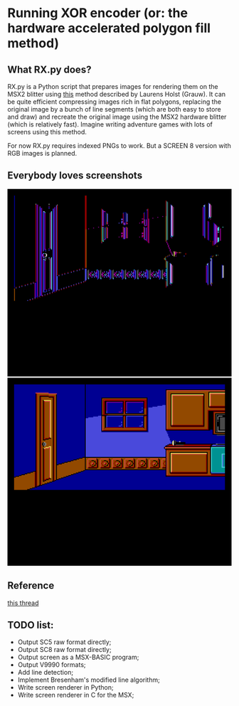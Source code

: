 # Running XOR encoder (or: the hardware accelerated polygon fill method)

## What RX.py does?
RX.py is a Python script that prepares images for rendering them on the MSX2 blitter using [this](https://www.msx.org/forum/msx-talk/development/hardware-accelerated-polygon-fill-using-lmmm) method described by Laurens Holst (Grauw). It can be quite efficient compressing images rich in flat polygons, replacing the original image by a bunch of line segments (which are both easy to store and draw) and recreate the original image using the MSX2 hardware blitter (which is relatively fast). Imagine writing adventure games with lots of screens using this method.

For now RX.py requires indexed PNGs to work. But a SCREEN 8 version with RGB images is planned.

## Everybody loves screenshots

![RX.py encoded sample image](/docs/canvas1.png "RX.py encoded sample image")
![Original image restored by the blitter](/docs/canvas2.png "Original image restored by the blitter")


## Reference
[this thread](https://www.msx.org/forum/msx-talk/development/hardware-accelerated-polygon-fill-using-lmmm)

## TODO list:
* Output SC5 raw format directly;
* Output SC8 raw format directly;
* Output screen as a MSX-BASIC program;
* Output V9990 formats;
* Add line detection;
* Implement Bresenham's modified line algorithm;
* Write screen renderer in Python;
* Write screen renderer in C for the MSX;
